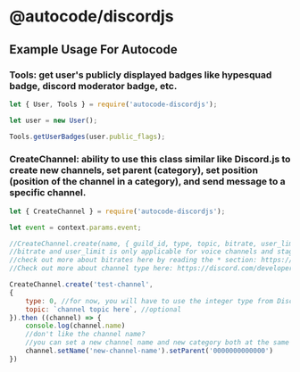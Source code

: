 # @autocode/discordjs

## Example Usage For Autocode

### **Tools:** get user's publicly displayed badges like hypesquad badge, discord moderator badge, etc.
```js
let { User, Tools } = require('autocode-discordjs');

let user = new User();

Tools.getUserBadges(user.public_flags);
```

### **CreateChannel:** ability to use this class similar like Discord.js to create new channels, set parent (category), set position (position of the channel in a category), and send message to a specific channel.
```js
let { CreateChannel } = require('autocode-discordjs');

let event = context.params.event;

//CreateChannel.create(name, { guild_id, type, topic, bitrate, user_limit, rate_limit_per_user, position, permission_overwrites, parent_id, nsfw });
//bitrate and user_limit is only applicable for voice channels and stage channels.
//check out more about bitrates here by reading the * section: https://discord.com/developers/docs/resources/channel#modify-channel-json-params-guild-channel
//Check out more about channel type here: https://discord.com/developers/docs/resources/channel#channel-object-channel-types

CreateChannel.create('test-channel', 
{
    type: 0, //for now, you will have to use the integer type from Discord Dev Portal. An alternative way is coming soon.
    topic: `channel topic here`, //optional
}).then ((channel) => {
    console.log(channel.name)
    //don't like the channel name?
    //you can set a new channel name and new category both at the same time!
    channel.setName('new-channel-name').setParent('0000000000000')
})
```